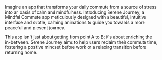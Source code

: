 Imagine an app that transforms your daily commute from a source of stress into an oasis of calm and mindfulness. Introducing Serene Journey, a Mindful Commute app meticulously designed with a beautiful, intuitive interface and subtle, calming animations to guide you towards a more peaceful and present journey.

This app isn't just about getting from point A to B; it's about enriching the in-between. Serene Journey aims to help users reclaim their commute time, fostering a positive mindset before work or a relaxing transition before returning home.
